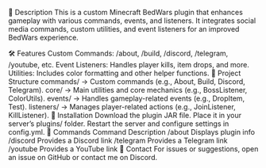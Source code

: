 🔹 Description
This is a custom Minecraft BedWars plugin that enhances gameplay with various commands, events, and listeners. It integrates social media commands, custom utilities, and event listeners for an improved BedWars experience.

🛠️ Features
Custom Commands: /about, /build, /discord, /telegram, /youtube, etc.
Event Listeners: Handles player kills, item drops, and more.
Utilities: Includes color formatting and other helper functions.
📂 Project Structure
commands/ → Custom commands (e.g., About, Build, Discord, Telegram).
core/ → Main utilities and core mechanics (e.g., BossListener, ColorUtils).
events/ → Handles gameplay-related events (e.g., DropItem, Test).
listeners/ → Manages player-related actions (e.g., JoinListener, KillListener).
🚀 Installation
Download the plugin JAR file.
Place it in your server’s plugins/ folder.
Restart the server and configure settings in config.yml.
📌 Commands
Command	Description
/about	Displays plugin info
/discord	Provides a Discord link
/telegram	Provides a Telegram link
/youtube	Provides a YouTube link
🔗 Contact
For issues or suggestions, open an issue on GitHub or contact me on Discord.
